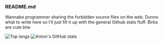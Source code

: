 ### README.md
Wannabe programmer sharing the forbidden source files on the web. Dunno what to write here so I'll just fill it up with the general Github stats fluff. Birbs are cute btw

![Top langs](https://github-readme-stats.vercel.app/api/top-langs/?username=toasterbirb&hide=python&theme=github_dark)
![Anton's GitHub stats](https://github-readme-stats.vercel.app/api?username=toasterbirb&show_icons=true&theme=github_dark)
